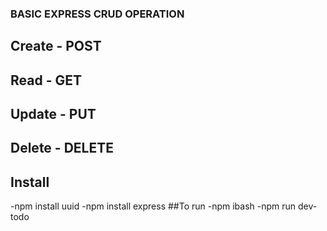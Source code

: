 ### BASIC EXPRESS CRUD OPERATION ###

## Create  - POST
## Read - GET
## Update - PUT
## Delete - DELETE
## Install
-npm install uuid
-npm install express
##To run
 -npm ibash
 -npm run dev-todo
